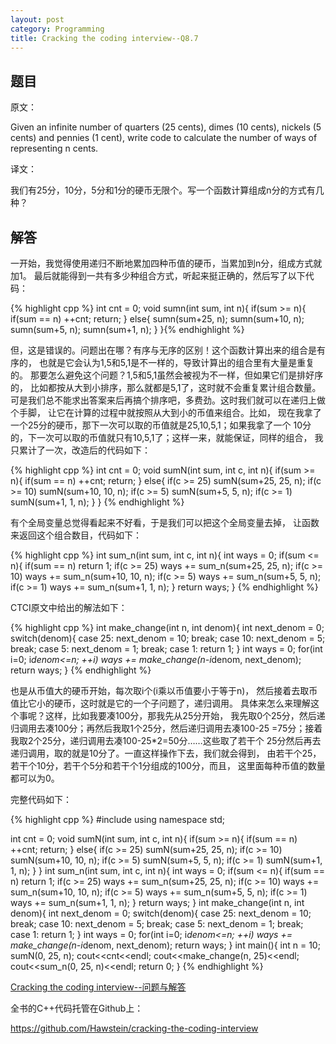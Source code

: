 ```yaml
---
layout: post
category: Programming
title: Cracking the coding interview--Q8.7
---
```


## 题目

原文：

Given an infinite number of quarters (25 cents), dimes (10 cents), 
nickels (5 cents) and pennies (1 cent), write code to calculate the 
number of ways of representing n cents.

译文：

我们有25分，10分，5分和1分的硬币无限个。写一个函数计算组成n分的方式有几种？

## 解答

一开始，我觉得使用递归不断地累加四种币值的硬币，当累加到n分，组成方式就加1。
最后就能得到一共有多少种组合方式，听起来挺正确的，然后写了以下代码：

{% highlight cpp %}
int cnt = 0;
void sumn(int sum, int n){
    if(sum >= n){
        if(sum == n) ++cnt;
        return;
    }
    else{
        sumn(sum+25, n);
        sumn(sum+10, n);
        sumn(sum+5, n);
        sumn(sum+1, n);
    }
}{% endhighlight %}

但，这是错误的。问题出在哪？有序与无序的区别！这个函数计算出来的组合是有序的，
也就是它会认为1,5和5,1是不一样的，导致计算出的组合里有大量是重复的。
那要怎么避免这个问题？1,5和5,1虽然会被视为不一样，但如果它们是排好序的，
比如都按从大到小排序，那么就都是5,1了，这时就不会重复累计组合数量。
可是我们总不能求出答案来后再搞个排序吧，多费劲。这时我们就可以在递归上做个手脚，
让它在计算的过程中就按照从大到小的币值来组合。比如，
现在我拿了一个25分的硬币，那下一次可以取的币值就是25,10,5,1；如果我拿了一个
10分的，下一次可以取的币值就只有10,5,1了；这样一来，就能保证，同样的组合，
我只累计了一次，改造后的代码如下：

{% highlight cpp %}
int cnt = 0;
void sumN(int sum, int c, int n){
    if(sum >= n){
        if(sum == n) ++cnt;
        return;
    }
    else{
        if(c >= 25)
            sumN(sum+25, 25, n);
        if(c >= 10)
            sumN(sum+10, 10, n);
        if(c >= 5)
            sumN(sum+5, 5, n);
        if(c >= 1)
            sumN(sum+1, 1, n);
    }
}
{% endhighlight %}

有个全局变量总觉得看起来不好看，于是我们可以把这个全局变量去掉，
让函数来返回这个组合数目，代码如下：

{% highlight cpp %}
int sum_n(int sum, int c, int n){
    int ways = 0;
    if(sum <= n){
        if(sum == n) return 1;
        if(c >= 25)
            ways += sum_n(sum+25, 25, n);
        if(c >= 10)
            ways += sum_n(sum+10, 10, n);
        if(c >= 5)
            ways += sum_n(sum+5, 5, n);
        if(c >= 1)
            ways += sum_n(sum+1, 1, n);
    }
    return ways;
}
{% endhighlight %}

CTCI原文中给出的解法如下：

{% highlight cpp %}
int make_change(int n, int denom){
    int next_denom = 0;
    switch(denom){
    case 25:
        next_denom = 10;
        break;
    case 10:
        next_denom = 5;
        break;
    case 5:
        next_denom = 1;
        break;
    case 1:
        return 1;
    }
    int ways = 0;
    for(int i=0; i*denom<=n; ++i)
        ways += make_change(n-i*denom, next_denom);
    return ways;
}
{% endhighlight %}

也是从币值大的硬币开始，每次取i个(i乘以币值要小于等于n)，
然后接着去取币值比它小的硬币，这时就是它的一个子问题了，递归调用。
具体来怎么来理解这个事呢？这样，比如我要凑100分，那我先从25分开始，
我先取0个25分，然后递归调用去凑100分；再然后我取1个25分，然后递归调用去凑100-25
=75分；接着我取2个25分，递归调用去凑100-25*2=50分……这些取了若干个
25分然后再去递归调用，取的就是10分了。一直这样操作下去，我们就会得到，
由若干个25，若干个10分，若干个5分和若干个1分组成的100分，而且，
这里面每种币值的数量都可以为0。

完整代码如下：

{% highlight cpp %}
#include <iostream>
using namespace std;

int cnt = 0;
void sumN(int sum, int c, int n){
    if(sum >= n){
        if(sum == n) ++cnt;
        return;
    }
    else{
        if(c >= 25)
            sumN(sum+25, 25, n);
        if(c >= 10)
            sumN(sum+10, 10, n);
        if(c >= 5)
            sumN(sum+5, 5, n);
        if(c >= 1)
            sumN(sum+1, 1, n);
    }
}
int sum_n(int sum, int c, int n){
    int ways = 0;
    if(sum <= n){
        if(sum == n) return 1;
        if(c >= 25)
            ways += sum_n(sum+25, 25, n);
        if(c >= 10)
            ways += sum_n(sum+10, 10, n);
        if(c >= 5)
            ways += sum_n(sum+5, 5, n);
        if(c >= 1)
            ways += sum_n(sum+1, 1, n);
    }
    return ways;
}
int make_change(int n, int denom){
    int next_denom = 0;
    switch(denom){
    case 25:
        next_denom = 10;
        break;
    case 10:
        next_denom = 5;
        break;
    case 5:
        next_denom = 1;
        break;
    case 1:
        return 1;
    }
    int ways = 0;
    for(int i=0; i*denom<=n; ++i)
        ways += make_change(n-i*denom, next_denom);
    return ways;
}
int main(){
    int n = 10;
    sumN(0, 25, n);
    cout<<cnt<<endl;
    cout<<make_change(n, 25)<<endl;
    cout<<sum_n(0, 25, n)<<endl;
    return 0;
}
{% endhighlight %}

[Cracking the coding interview--问题与解答](/posts/ctci-solutions-contents.html)

全书的C++代码托管在Github上：

<https://github.com/Hawstein/cracking-the-coding-interview>
